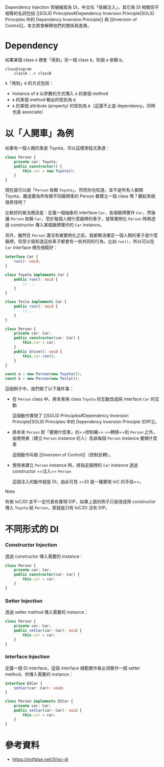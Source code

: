 Dependency Injection 常被縮寫為 DI，中文叫「依賴注入」，其它與 DI 相關但不相等的名詞包括 [[SOLID Principles#Dependency Inversion Principle|SOLID Principles 中的 Dependency Inversion Principle]] 與 [[Inversion of Control]]，本文將會解釋他們的關係與差異。

# Dependency

如果某個 class `A` 裡會「用到」另一個 class `B`，則說 `A` 依賴 `B`。

```mermaid
classDiagram
    classA ..> classB
```

`A`「用到」`B` 的方式包括：

- Instance of `B` 以參數的方式傳入 `A` 的某個 method
- `A` 的某個 method 輸出的型別為 `B`
- `A` 的某個 attribute (property) 的型別為 `B`（這還不止是 dependency，同時也是 associate）

# 以「人開車」為例

如果有一個人開的車是 Toyota，可以這樣用程式表達：

```TypeScript
class Person {
    private car: Toyota;
    public constructor() {
        this.car = new Toyota();
    }
}
```

現在就可以說「`Person` 依賴 `Toyota`」，然而你也知道，並不是所有人都開 Toyota，難道要為所有開不同廠牌車的 Person 都建立一個 class 嗎？聽起來就很奇怪吧？

比較好的做法應該是：定義一個抽象的 interface `Car`，各個廠牌實作 `Car`，然後讓 `Person` 依賴 `Car`，至於每個人開什麼廠牌的車子，就等實例化 `Person` 時再透過 constructor 傳入某個廠牌實作的 `Car` instance。

另外，雖然在 `Person` 還沒有被實例化之前，我都無法確定一個人開的車子是什麼廠牌，但至少我知道這些車子都會有一些共同的行為，比如 `run()`，所以可以在 `Car` interface 裡先規範好：

```TypeScript
interface Car {
    run(): void;
}

class Toyota implements Car {
    public run(): void {
        // ...
    }
}

class Tesla implements Car {
    public run(): void {
        // ...
    }
}

class Person {
    private car: Car;
    public constructor(car: Car) {
        this.car = car;
    }
    public drive(): void {
        this.car.run();
    }
}

const a = new Person(new Toyota());
const b = new Person(new Tesla());
```

這個例子中，我們做了以下幾件事：

- 在 `Person` class 中，將本來與 class `Toyota` 的互動改成與 interface `Car` 的互動

    這個動作實現了 [[SOLID Principles#Dependency Inversion Principle|SOLID Principles 中的 Dependency Inversion Principle (DIP)]]。

- 將本來 `Person` 對「要開什麼車」的==控制權== ==轉移==到 `Person` 之外，由使用者（建立 `Person` instance 的人）告訴每個 `Person` instance 要開什麼車

    這個動作叫做 [[Inversion of Control]]（控制反轉）。

- 使用者建立 `Person` instance 時，將指定廠牌的 `Car` instance 透過 constructor ==注入== `Person`

    這個注入的動作就是 DI，由此可見 ==DI 是一種實現 IoC 的手段==。

>[!Note]
>有做 IoC/DI 並不一定代表有實現 DIP，如果上面的例子只是改成用 constructor 傳入 `Toyota` 給 `Person`，那就是只有 IoC/DI 沒有 DIP。

# 不同形式的 DI

### Constructor Injection

透過 constructor 傳入需要的 instance：

```TypeScript
class Person {
    private car: Car;
    public constructor(car: Car) {
        this.car = car;
    }
}
```

### Setter Injection

透過 setter method 傳入需要的 instance：

```TypeScript
class Person {
    private car: Car;
    public setCar(car: Car): void {
        this.car = car;
    }
}
```

### Interface Injection

定義一個 DI interface，這個 interface 規範實作者必須實作一個 setter method，供傳入需要的 instance：

```TypeScript
interface DICar {
    setCar(car: Car): void;
}

class Person implements DICar {
    private car: Car;
    public setCar(car: Car): void {
        this.car = car;
    }
}
```

# 參考資料

- <https://notfalse.net/3/ioc-di>
